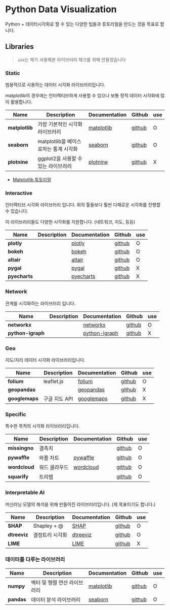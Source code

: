 # Python Data Visualization

Python + 데이터시각화로 할 수 있는 다양한 팁들과 튜토리얼을 만드는 것을 목표로 합니다.

## Libraries

> `use`는 제가 사용해본 라이브러리 체크를 위해 만들었습니다

### Static

범용적으로 사용하는 데이터 시각화 라이브러리입니다. 

matplotlib의 경우에는 인터랙티브하게 사용할 수 있으나 보통 정적 데이터 시각화에 많이 활용합니다.

| Name           | Description                           | Documentation                                          | Github                                             | use |
| -------------- | ------------------------------------- | ------------------------------------------------------ | -------------------------------------------------- | --- |
| **matplotlib** | 가장 기본적인 시각화 라이브러리       | [matplotlib](https://matplotlib.org/)                  | [github](https://github.com/matplotlib/matplotlib) | O   |
| **seaborn**    | matplotlib을 베이스로하는 통계 시각화 | [seaborn](http://seaborn.pydata.org/)                  | [github](https://github.com/mwaskom/seaborn)       | O   |
| **plotnine**   | ggplot2을 사용할 수 있는 라이브러리   | [plotnine](https://plotnine.readthedocs.io/en/stable/) | [github](https://github.com/has2k1/plotnine)       | X   |

- [Matplotlib 튜토리얼](/matplotlib/README.md)

### Interactive

인터랙티브 시각화 라이브러리 입니다. 위의 툴들보다 훨씬 다채로운 시각화를 진행할 수 있습니다.

이 라이브러리들도 다양한 시각화를 지원합니다. (네트워크, 지도, 등등)

| Name          | Description | Documentation                            | Github                                            | use |
| ------------- | ----------- | ---------------------------------------- | ------------------------------------------------- | --- |
| **plotly**    |             | [plotly](https://plot.ly/python/)        | [github](https://github.com/plotly/plotly.py)     | O   |
| **bokeh**     |             | [bokeh](https://bokeh.org/)              | [github](https://github.com/bokeh/bokeh)          | O   |
| **altair**    |             | [altair](https://altair-viz.github.io/)  | [github](https://github.com/altair-viz/altair)    | O   |
| **pygal**     |             | [pygal](http://www.pygal.org/en/stable/) | [github](https://github.com/Kozea/pygal)          | X   |
| **pyecharts** |             | [pyecharts](https://pyecharts.org/)      | [github](https://github.com/pyecharts/pyecharts/) | X   |

### Network

관계를 시각화하는 라이브러리 입니다. 

| Name              | Description | Documentation                                                | Github                                            | use |
| ----------------- | ----------- | ------------------------------------------------------------ | ------------------------------------------------- | --- |
| **networkx**      |             | [networkx](https://networkx.github.io/documentation/stable/) | [github](https://github.com/networkx/networkx)    | O   |
| **python-igraph** |             | [python-igraph](https://igraph.org/python/)                  | [github](https://github.com/igraph/python-igraph) | X   |

### Geo

지도/지리 데이터 시각화 라이브러리입니다.

| Name           | Description   | Documentation                                                                          | Github                                                              | use |
| -------------- | ------------- | -------------------------------------------------------------------------------------- | ------------------------------------------------------------------- | --- |
| **folium**     | leaflet.js    | [folium](https://python-visualization.github.io/folium/)                               | [github](https://github.com/python-visualization/folium)            | O   |
| **geopandas**  |               | [geopandas](https://geopandas.readthedocs.io/en/latest/)                               | [github](https://github.com/geopandas/geopandas)                    | X   |
| **googlemaps** | 구글 지도 API | [googlemaps](https://googlemaps.github.io/google-maps-services-python/docs/index.html) | [github](https://github.com/googlemaps/google-maps-services-python) | X   |

### Specific

특수한 목적의 시각화 라이브러리입니다.

| Name          | Description   | Documentation                                          | Github                                               | use |
| ------------- | ------------- | ------------------------------------------------------ | ---------------------------------------------------- | --- |
| **missingno** | 결측치        |                                                        | [github](https://github.com/ResidentMario/missingno) | O   |
| **pywaffle**  | 와플 차트     | [pywaffle](https://pywaffle.readthedocs.io/en/latest/) | [github](https://github.com/gyli/PyWaffle)           | O   |
| **wordcloud** | 워드 클라우드 | [wordcloud](https://amueller.github.io/word_cloud/)    | [github](https://github.com/amueller/word_cloud)     | O   |
| **squarify**  | 트리맵        |                                                        | [github](https://github.com/laserson/squarify)       | O   |


### Interpretable AI

머신러닝 모델의 해석을 위해 만들어진 라이브러리입니다. (제 목표이기도 합니다.)

| Name         | Description     | Documentation                                                 | Github                                      | use |
| ------------ | --------------- | ------------------------------------------------------------- | ------------------------------------------- | --- |
| **SHAP**     | Shapley + @     | [SHAP](https://shap.readthedocs.io/en/latest/#)               | [github](https://github.com/slundberg/shap) | O   |
| **dtreeviz** | 결정트리 시각화 | [dtreeviz](https://explained.ai/decision-tree-viz/index.html) | [github](https://github.com/parrt/dtreeviz) | O   |
| **LIME**     |                 | [LIME](https://lime-ml.readthedocs.io/en/latest/lime.html)    | [github](https://github.com/marcotcr/lime)  | X   |


### 데이터를 다루는 라이브러리

| Name       | Description                  | Documentation                         | Github                                             | use |
| ---------- | ---------------------------- | ------------------------------------- | -------------------------------------------------- | --- |
| **numpy**  | 벡터 및 행렬 연산 라이브러리 | [matplotlib](https://matplotlib.org/) | [github](https://github.com/matplotlib/matplotlib) | O   |
| **pandas** | 데이터 분석 라이브러리       | [seaborn](http://seaborn.pydata.org/) | [github](https://github.com/mwaskom/seaborn)       | O   |
